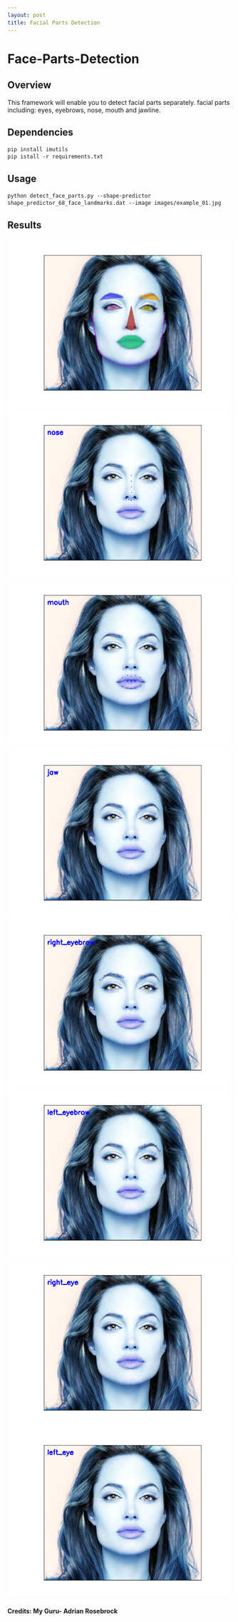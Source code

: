 ```yaml
---
layout: post
title: Facial Parts Detection
---
```


# Face-Parts-Detection

## Overview

This framework will enable you to detect facial parts separately. facial parts including: eyes, eyebrows, nose, mouth and jawline.


## Dependencies

``` 
pip install imutils
pip istall -r requirements.txt

```

## Usage
```
python detect_face_parts.py --shape-predictor shape_predictor_68_face_landmarks.dat --image images/example_01.jpg 
```
## Results

![Alt](results/face_overlay.png)
![Alt](results/face5_nose.png)
![Alt](results/face0_mouth.png)
![Alt](results/face6_jaw.png)
![Alt](results/face1_right_eyebrow.png)
![Alt](results/face2_left_eyebrow.png)
![Alt](results/face3_right_eye.png)
![Alt](results/face4_left_eye.png)


#### Credits: My Guru- Adrian Rosebrock